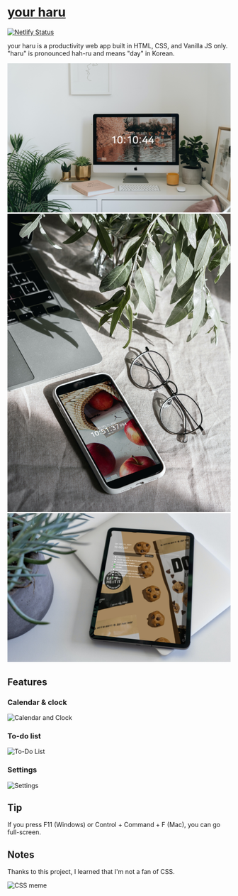 # [your haru](https://your-haru.netlify.app/)

[![Netlify Status](https://api.netlify.com/api/v1/badges/e527141c-e916-4040-a16e-4fa4993a999a/deploy-status)](https://app.netlify.com/sites/your-haru/deploys)

your haru is a productivity web app built in HTML, CSS, and Vanilla JS only.\
"haru" is pronounced hah-ru and means "day" in Korean.

![Desktop](/img/docs/desktop.jpg)
![Mobile](/img/docs/mobile.jpg)
![Tablet](/img/docs/tablet.jpg)

## Features

### Calendar & clock

![Calendar and Clock](img/docs/calendar-and-clock.png)

### To-do list

![To-Do List](img/docs/to-do-list.png)

### Settings

![Settings](img/docs/settings.png)

## Tip

If you press F11 (Windows) or Control + Command + F (Mac), you can go full-screen.

## Notes

Thanks to this project, I learned that I'm not a fan of CSS.

![CSS meme](https://img-9gag-fun.9cache.com/photo/a1rQGo8_460s.jpg)

